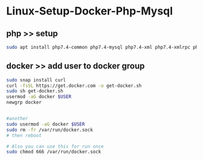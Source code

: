 # Linux-Setup-Docker-Php-Mysql


## php >> setup

```bash 
sudo apt install php7.4-common php7.4-mysql php7.4-xml php7.4-xmlrpc php7.4-curl php7.4-gd php7.4-imagick php7.4-cli php7.4-dev php7.4-imap php7.4-mbstring php7.4-opcache php7.4-soap php7.4-zip php7.4-intl -y


````

## docker >> add user to docker group 

```bash 
sudo snap install curl 
curl -fsSL https://get.docker.com -o get-docker.sh
sudo sh get-docker.sh
usermod -aG docker $USER
newgrp docker


#another 
sudo usermod -aG docker $USER
sudo rm -fr /var/run/docker.sock 
# then reboot

# Also you can use this for run once 
sudo chmod 666 /var/run/docker.sock

```

